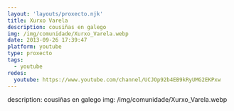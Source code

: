 ```yaml
---
layout: 'layouts/proxecto.njk'
title: Xurxo Varela
description: cousiñas en galego
img: /img/comunidade/Xurxo_Varela.webp
date: 2013-09-26 17:39:47
platform: youtube
type: proxecto
tags:
  - youtube
redes:
  youtube: https://www.youtube.com/channel/UCJOp92b4EB9kRyUMG2EKPxw
---
```

description: cousiñas en galego
img: /img/comunidade/Xurxo_Varela.webp
